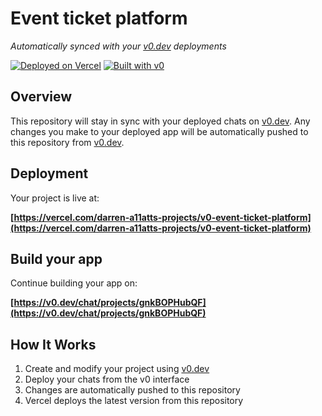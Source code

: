 # Event ticket platform

*Automatically synced with your [v0.dev](https://v0.dev) deployments*

[![Deployed on Vercel](https://img.shields.io/badge/Deployed%20on-Vercel-black?style=for-the-badge&logo=vercel)](https://vercel.com/darren-a11atts-projects/v0-event-ticket-platform)
[![Built with v0](https://img.shields.io/badge/Built%20with-v0.dev-black?style=for-the-badge)](https://v0.dev/chat/projects/gnkBOPHubQF)

## Overview

This repository will stay in sync with your deployed chats on [v0.dev](https://v0.dev).
Any changes you make to your deployed app will be automatically pushed to this repository from [v0.dev](https://v0.dev).

## Deployment

Your project is live at:

**[https://vercel.com/darren-a11atts-projects/v0-event-ticket-platform](https://vercel.com/darren-a11atts-projects/v0-event-ticket-platform)**

## Build your app

Continue building your app on:

**[https://v0.dev/chat/projects/gnkBOPHubQF](https://v0.dev/chat/projects/gnkBOPHubQF)**

## How It Works

1. Create and modify your project using [v0.dev](https://v0.dev)
2. Deploy your chats from the v0 interface
3. Changes are automatically pushed to this repository
4. Vercel deploys the latest version from this repository